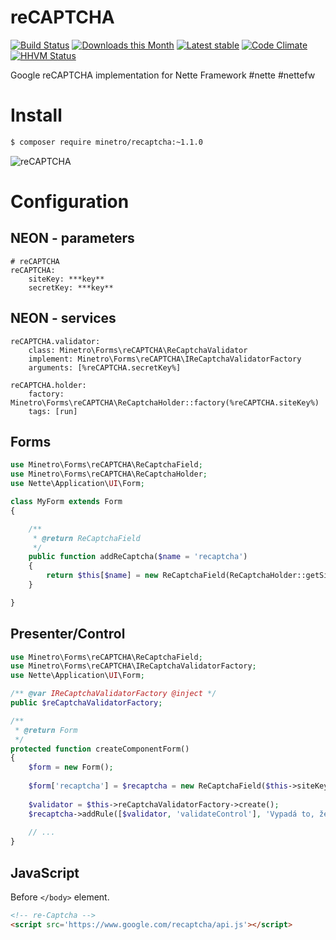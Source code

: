 reCAPTCHA
===============

[![Build Status](https://travis-ci.org/minetro/reCAPTCHA.svg?branch=master)](https://travis-ci.org/minetro/reCAPTCHA)
[![Downloads this Month](https://img.shields.io/packagist/dm/minetro/recaptcha.svg?style=flat)](https://packagist.org/packages/minetro/recaptcha)
[![Latest stable](https://img.shields.io/packagist/v/minetro/recaptcha.svg?style=flat)](https://packagist.org/packages/minetro/recaptcha)
[![Code Climate](https://codeclimate.com/github/minetro/reCAPTCHA/badges/gpa.svg)](https://codeclimate.com/github/minetro/reCAPTCHA)
[![HHVM Status](https://img.shields.io/hhvm/minetro/reCAPTCHA.svg?style=flat)](http://hhvm.h4cc.de/package/minetro/reCAPTCHA)

Google reCAPTCHA implementation for Nette Framework #nette #nettefw

# Install

```sh
$ composer require minetro/recaptcha:~1.1.0
```

![reCAPTCHA](https://raw.githubusercontent.com/minetro/recaptcha/master/recaptcha.png)

# Configuration

## NEON - parameters
```neon
# reCAPTCHA
reCAPTCHA:
    siteKey: ***key**
    secretKey: ***key**
```

## NEON - services
```neon
reCAPTCHA.validator:
    class: Minetro\Forms\reCAPTCHA\ReCaptchaValidator
    implement: Minetro\Forms\reCAPTCHA\IReCaptchaValidatorFactory
    arguments: [%reCAPTCHA.secretKey%]

reCAPTCHA.holder:
    factory: Minetro\Forms\reCAPTCHA\ReCaptchaHolder::factory(%reCAPTCHA.siteKey%)
    tags: [run]
```

## Forms
```php
use Minetro\Forms\reCAPTCHA\ReCaptchaField;
use Minetro\Forms\reCAPTCHA\ReCaptchaHolder;
use Nette\Application\UI\Form;

class MyForm extends Form
{

    /**
     * @return ReCaptchaField
     */
    public function addReCaptcha($name = 'recaptcha')
    {
        return $this[$name] = new ReCaptchaField(ReCaptchaHolder::getSiteKey());
    }

}
```

## Presenter/Control
```php
use Minetro\Forms\reCAPTCHA\ReCaptchaField;
use Minetro\Forms\reCAPTCHA\IReCaptchaValidatorFactory;
use Nette\Application\UI\Form;

/** @var IReCaptchaValidatorFactory @inject */
public $reCaptchaValidatorFactory;

/**
 * @return Form
 */
protected function createComponentForm() 
{
    $form = new Form();
    
    $form['recaptcha'] = $recaptcha = new ReCaptchaField($this->siteKey); 
    
    $validator = $this->reCaptchaValidatorFactory->create();
    $recaptcha->addRule([$validator, 'validateControl'], 'Vypadá to, že nejste člověk.');
    
    // ...
}
```

## JavaScript

Before `</body>` element.

```html
<!-- re-Captcha -->
<script src='https://www.google.com/recaptcha/api.js'></script>
```

